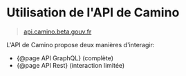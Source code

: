 # Utilisation de l'API de Camino

> [api.camino.beta.gouv.fr](https://api.camino.beta.gouv.fr)

L'API de Camino propose deux manières d'interagir:

- {@page API GraphQL} (complète)
- {@page API Rest} (interaction limitée)
